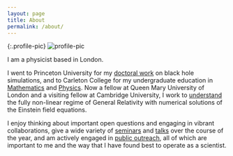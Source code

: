 ```yaml
---
layout: page
title: About
permalink: /about/
---
```


{:.profile-pic}
![profile-pic](https://user-images.githubusercontent.com/12599167/73590568-e5abf580-44db-11ea-86c6-6da82167c34b.jpg)

I am a physicist based in London.

I went to Princeton University for my [doctoral work](https://catalog.princeton.edu/catalog/7660186) on black hole simulations, and to Carleton College for my undergraduate education in [Mathematics](https://www.carleton.edu/math/major/comps/past-comps/2006-07/) and [Physics](https://www.carleton.edu/physics-astronomy/overview/photo-albums/poster-sessions/2005-posters/).
Now a fellow at Queen Mary University of London and a visiting fellow at Cambridge University, I work to [understand](https://www.qmul.ac.uk/maths/profiles/bantilanh.html) the fully non-linear regime of General Relativity with numerical solutions of the Einstein field equations.

I enjoy thinking about important open questions and engaging in vibrant collaborations, give a wide variety of [seminars](https://phy.princeton.edu/events/gravity-group-lunch-seminar-hans-bantilan-qmul-non-spherically-symmetric-collapse) and [talks](http://talks.cam.ac.uk/talk/index/66456) over the course of the year, and am actively engaged in [public outreach](https://igfae.usc.es/igfae/semana-da-ciencia-12-16-november-2018-2/), all of which are important to me and the way that I have found best to operate as a scientist.

